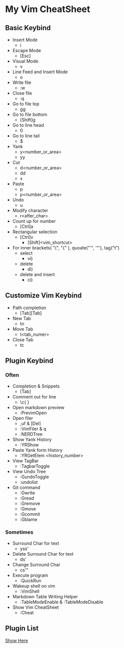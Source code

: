 # My Vim CheatSheet
## Basic Keybind
 + Insert Mode
   + i
 + Escape Mode
   + [Esc]
 + Visual Mode
   + v
 + Line Feed and Insert Mode
   + o
 + Write file
   + :w
 + Close file
   + :q
 + Go to file top
   + gg
 + Go to file bottom
   + [Shift]g
 + Go to line head
   + 0
 + Go to line tail
   + $
 + Yank
   + y<number_or_area>
   + yy
 + Cut
   + d<number_or_area>
   + dd
   + x
 + Paste
   + p
   + p<number_or_area>
 + Undo
   + u
 + Modify character
   + r<after_char>
 + Count up for number
   + [Ctrl]a
 + Rectangular selection
   + [Ctrl]v
     + [Shift]<vim_shortcut>
 + For inner brackets( "(", "{" ), quoate("'", '"'), tag("t")
   + select
     + vi)
   + delete
     + di)
   + delete and insert
     + ci)

## Customize Vim Keybind
 + Path completion
   + [Tab][Tab]
 + New Tab
   + tn
 + Move Tab
   + t<tab_numer>
 + Close Tab
   + tc

## Plugin Keybind
### Often
 + Completion & Snippets
   + [Tab]
 + Comment out for line
   + \c{ }
 + Open markdown preview
   + :PrevimOpen
 + Open filer
   + ,uf & [Del]
   + :VimFiler & q
   + :NERDTree
 + Show Yank History
   + :YRShow
 + Paste Yank form History
   + :YRGetElem <history_number>
 + View TagBar
   + :TagbarToggle
 + View Undo Tree
   + :GundoToggle
   + :undolist
 + Git command
   + :Gwrite
   + :Gread
   + :Gremove
   + :Gmove
   + :Gcommit
   + :Gblame

### Sometimes
 + Surround Char for text
   + yss'
 + Delete Surround Char for text
   + ds'
 + Change Surround Char
   + cs'"
 + Execute program
   + :QuickRun
 + Wakeup shell on vim
   + :VimShell
 + Markdown Table Writing Helper
   + :TableModeEnable & :TableModeDisable
 + Show Vim CheatSheet
   + :Cheat

## Plugin List
[Show Here](./vim/.vimrc)

